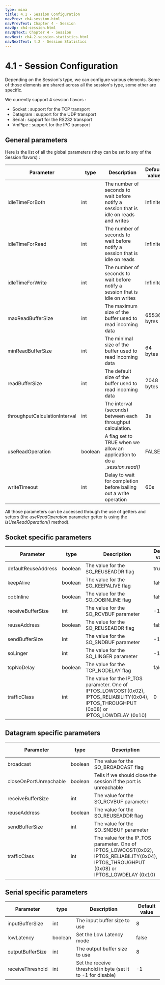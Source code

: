 ```yaml
---
type: mina
title: 4.1 - Session Configuration
navPrev: ch4-session.html
navPrevText: Chapter 4 - Session
navUp: ch4-session.html
navUpText: Chapter 4 - Session
navNext: ch4.2-session-statistics.html
navNextText: 4.2 - Session Statistics
---
```


# 4.1 - Session Configuration

Depending on the Session's type, we can configure various elements. Some of those elements are shared across all the session's type, some other are specific.

We currently support 4 session flavors :

* Socket : support for the TCP transport
* Datagram : support for the UDP transport
* Serial : support for the RS232 transport
* VmPipe : support for the IPC transport


## General parameters

Here is the list of all the global parameters (they can be set fo any of the Session flavors) :

| Parameter | type | Description | Default value |
|---|---|---|---|
| idleTimeForBoth | int | The number of seconds to wait before notify a session that is idle on reads and writes | Infinite |
| idleTimeForRead | int | The number of seconds to wait before notify a session that is idle on reads | Infinite |
| idleTimeForWrite | int | The number of seconds to wait before notify a session that is idle on writes | Infinite |
| maxReadBufferSize | int | The maximum size of the buffer used to read incoming data | 65536 bytes |
| minReadBufferSize | int | The minimal size of the buffer used to read incoming data | 64 bytes |
| readBufferSize | int | The default size of the buffer used to read incoming data | 2048 bytes |
| throughputCalculationInterval | int | The interval (seconds) between each throughput calculation. | 3s |
| useReadOperation | boolean | A flag set to TRUE when we allow an application to do a __session.read()_ | FALSE |
| writeTimeout | int | Delay to wait for completion before bailing out a write operation | 60s |

All those parameters can be accessed through the use of getters and setters (the _useReadOperation_ parameter getter is using the _isUseReadOperation()_ method).

## Socket specific parameters

| Parameter | type | Description | Default value |
|---|---|---|---|
| defaultReuseAddress | boolean | The value for the SO_REUSEADDR flag | true |
| keepAlive | boolean | The value for the SO_KEEPALIVE flag | false |
| oobInline | boolean | The value for the SO_OOBINLINE flag | false |
| receiveBufferSize | int | The value for the SO_RCVBUF parameter | -1 |
| reuseAddress | boolean | The value for the SO_REUSEADDR flag | false |
| sendBufferSize | int | The value for the SO_SNDBUF parameter | -1 |
| soLinger | int | The value for the SO_LINGER parameter | -1 |
| tcpNoDelay | boolean | The value for the TCP_NODELAY flag | false |
| trafficClass | int | The value for the IP_TOS parameter. One of IPTOS_LOWCOST(0x02), IPTOS_RELIABILITY(0x04), IPTOS_THROUGHPUT (0x08) or IPTOS_LOWDELAY (0x10) | 0 |

## Datagram specific parameters

| Parameter | type | Description | Default value |
|---|---|---|---|
| broadcast | boolean | The value for the SO_BROADCAST flag | false |
| closeOnPortUnreachable | boolean | Tells if we should close the session if the port is unreachable | true |
| receiveBufferSize | int | The value for the SO_RCVBUF parameter | -1 |
| reuseAddress | boolean | The value for the SO_REUSEADDR flag | false |
| sendBufferSize | int | The value for the SO_SNDBUF parameter | -1 |
| trafficClass | int | The value for the IP_TOS parameter. One of IPTOS_LOWCOST(0x02), IPTOS_RELIABILITY(0x04), IPTOS_THROUGHPUT (0x08) or IPTOS_LOWDELAY (0x10) | 0 |

## Serial specific parameters 

| Parameter | type | Description | Default value |
|---|---|---|---|
| inputBufferSize | int | The input buffer size to use | 8 |
| lowLatency | boolean | Set the Low Latency mode | false |
| outputBufferSize | int | The output buffer size to use | 8 |
| receiveThreshold | int | Set the receive threshold in byte (set it to -1 for disable) | -1 |

